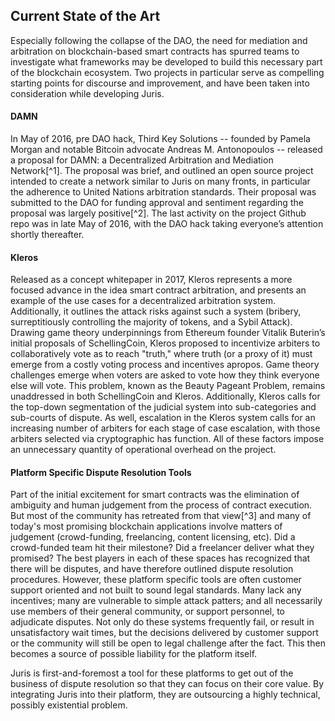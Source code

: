 ## Current State of the Art

Especially following the collapse of the DAO, the need for mediation and arbitration on blockchain-based smart contracts has spurred teams to investigate what frameworks may be developed to build this necessary part of the blockchain ecosystem. Two projects in particular serve as compelling starting points for discourse and improvement, and have been taken into consideration while developing Juris.

#### DAMN

In May of 2016, pre DAO hack, Third Key Solutions -- founded by Pamela Morgan and notable Bitcoin advocate Andreas M. Antonopoulos -- released a proposal for DAMN: a Decentralized Arbitration and Mediation Network[^1]. The proposal was brief, and outlined an open source project intended to create a network similar to Juris on many fronts, in particular the adherence to United Nations arbitration standards. Their proposal was submitted to the DAO for funding approval and sentiment regarding the proposal was largely positive[^2]. The last activity on the project Github repo was in late May of 2016, with the DAO hack taking everyone’s attention shortly thereafter.

#### Kleros

Released as a concept whitepaper in 2017, Kleros represents a more focused advance in the idea smart contract arbitration, and presents an example of the use cases for a decentralized arbitration system. Additionally, it outlines the attack risks against such a system \(bribery, surreptitiously controlling the majority of tokens, and a Sybil Attack\). Drawing game theory underpinnings from Ethereum founder Vitalik Buterin’s initial proposals of SchellingCoin, Kleros proposed to incentivize arbiters to collaboratively vote as to reach "truth," where truth \(or a proxy of it\) must emerge from a costly voting process and incentives apropos. Game theory challenges emerge when voters are asked to vote how they think everyone else will vote. This problem, known as the Beauty Pageant Problem, remains unaddressed in both SchellingCoin and Kleros. Additionally, Kleros calls for the top-down segmentation of the judicial system into sub-categories and sub-courts of dispute. As well, escalation in the Kleros system calls for an increasing number of arbiters for each stage of case escalation, with those arbiters selected via cryptographic has function. All of these factors impose an unnecessary quantity of operational overhead on the project.

#### Platform Specific Dispute Resolution Tools

Part of the initial excitement for smart contracts was the elimination of ambiguity and human judgement from the process of contract execution. But most of the community has retreated from that view[^3] and many of today's most promising blockchain applications involve matters of judgement \(crowd-funding, freelancing, content licensing, etc\). Did a crowd-funded team hit their milestone? Did a freelancer deliver what they promised? The best players in each of these spaces has recognized that there will be disputes, and have therefore outlined dispute resolution procedures. However, these platform specific tools are often customer support oriented and not built to sound legal standards. Many lack any incentives; many are vulnerable to simple attack patters; and all necessarily use members of their general community, or support personnel, to adjudicate disputes. Not only do these systems frequently fail, or result in unsatisfactory wait times, but the decisions delivered by customer support or the community will still be open to legal challenge after the fact. This then becomes a source of possible liability for the platform itself.

Juris is first-and-foremost a tool for these platforms to get out of the business of dispute resolution so that they can focus on their core value. By integrating Juris into their platform, they are outsourcing a highly technical, possibly existential problem.


